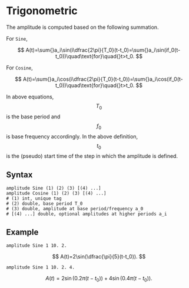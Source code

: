 # Trigonometric

The amplitude is computed based on the following summation.

For `Sine`,

$$
A(t)=\sum{}a_i\sin(i\dfrac{2\pi}{T_0}(t-t_0)=\sum{}a_i\sin(if_0(t-t_0))\quad\text{for}\quad{}t>t_0.
$$

For `Cosine`,

$$
A(t)=\sum{}a_i\cos(i\dfrac{2\pi}{T_0}(t-t_0))=\sum{}a_i\cos(if_0(t-t_0))\quad\text{for}\quad{}t>t_0.
$$

In above equations, $$T_0$$ is the base period and $$f_0$$ is base frequency accordingly. In the above definition, $$t_0$$ is the (pseudo) start time of the step in which the amplitude is defined.

## Syntax

```
amplitude Sine (1) (2) (3) [(4) ...]
amplitude Cosine (1) (2) (3) [(4) ...]
# (1) int, unique tag
# (2) double, base period T_0
# (3) double, amplitude at base period/frequency a_0
# [(4) ...] double, optional amplitudes at higher periods a_i
```

## Example

```
amplitude Sine 1 10. 2.
```

$$
A(t)=2\sin(\dfrac{\pi}{5}(t-t_0)).
$$

```
amplitude Sine 1 10. 2. 4.
```

$$
A(t)=2\sin(0.2\pi{}(t-t_0))+4\sin(0.4\pi{}(t-t_0)).
$$
